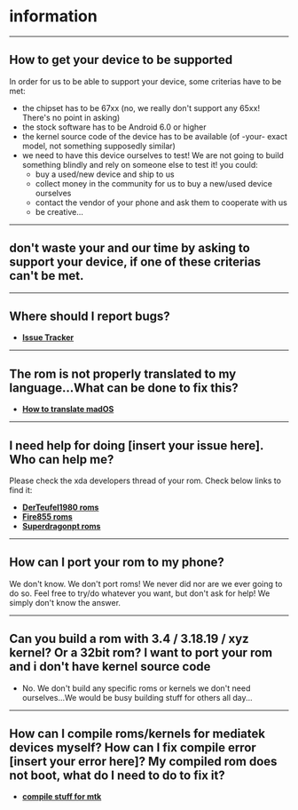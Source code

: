 # information
---
How to get your device to be supported
---
In order for us to be able to support your device, some criterias have to be met:
- the chipset has to be 67xx (no, we really don't support any 65xx! There's no point in asking)
- the stock software has to be Android 6.0 or higher
- the kernel source code of the device has to be available (of -your- exact model, not something supposedly similar)
- we need to have this device ourselves to test! We are not going to build something blindly and rely on someone else to test it! you could:
  * buy a used/new device and ship to us
  * collect money in the community for us to buy a new/used device ourselves
  * contact the vendor of your phone and ask them to cooperate with us
  * be creative...
---
don't waste your and our time by asking to support your device, if one of these criterias can't be met.
---

---
Where should I report bugs?
---
- __[Issue Tracker](https://bitbucket.org/maadteam/mados_issue_tracker/issues?status=new&status=open)__

---
The rom is not properly translated to my language...What can be done to fix this?
---
- __[How to translate madOS](https://github.com/MediatekAndroidDevelopers/mados_custom_strings)__


---
I need help for doing [insert your issue here]. Who can help me?
---
Please check the xda developers thread of your rom.
Check below links to find it:
- __[DerTeufel1980 roms](https://forum.xda-developers.com/search.php?searchid=445373758)__
- __[Fire855 roms](https://forum.xda-developers.com/search.php?searchid=445373809)__
- __[Superdragonpt roms](https://forum.xda-developers.com/search.php?searchid=445373833)__

---
How can I port your rom to my phone?
---
We don't know. We don't port roms! We never did nor are we ever going to do so.
Feel free to try/do whatever you want, but don't ask for help! We simply don't know the answer.

---
Can you build a rom with 3.4 / 3.18.19 / xyz kernel? Or a 32bit rom? I want to port your rom and i don't have kernel source code
---
- No. We don't build any specific roms or kernels we don't need ourselves...We would be busy building stuff for others all day...

---
How can I compile roms/kernels for mediatek devices myself? How can I fix compile error [insert your error here]? My compiled rom does not boot, what do I need to do to fix it?
---
- __[compile stuff for mtk](https://forum.xda-developers.com/showthread.php?t=2274332)__
